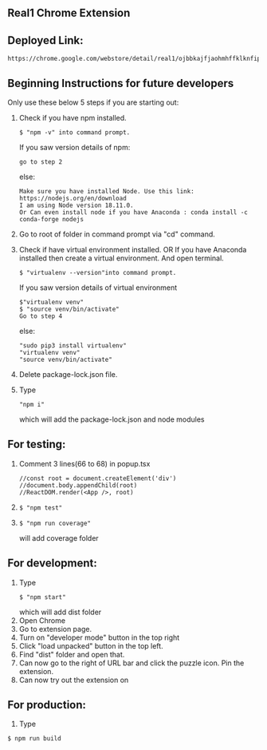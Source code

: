 ## Real1 Chrome Extension

## Deployed Link: 
```
https://chrome.google.com/webstore/detail/real1/ojbbkajfjaohmhffklknfipdhfenbkhe
```

## Beginning Instructions for future developers 

Only use these below 5 steps if you are starting out:
1. Check if you have npm installed. 
     ```
     $ "npm -v" into command prompt.
     ```
     If you saw version details of npm:
     ```
     go to step 2
     ```
     else: 
     ```
     Make sure you have installed Node. Use this link:  https://nodejs.org/en/download
     I am using Node version 18.11.0.
     Or Can even install node if you have Anaconda : conda install -c conda-forge nodejs
     ```
2. Go to root of folder in command prompt via "cd" command. 
3. Check if have virtual environment installed. OR If you have Anaconda installed then create a virtual environment. And open terminal. 

     ```
     $ "virtualenv --version"into command prompt.
     ```
     If you saw version details of virtual environment
     ```
     $"virtualenv venv"
     $ "source venv/bin/activate"
     Go to step 4
     ```
     else: 
     ```
     "sudo pip3 install virtualenv"
     "virtualenv venv"
     "source venv/bin/activate"
     ```

4. Delete package-lock.json file. 
5. Type 
   ```
   "npm i" 
    ```
   which will add the package-lock.json and node modules



## For testing:
1. Comment 3 lines(66 to 68) in popup.tsx
    ```
    //const root = document.createElement('div')
    //document.body.appendChild(root)
    //ReactDOM.render(<App />, root)
    ```
2.  ```
    $ "npm test" 
    ```
3.  ```
    $ "npm run coverage" 
    ```
    will add coverage folder



## For development:
1.  Type
    ```
    $ "npm start"
    ```
    which will add dist folder
2. Open Chrome
3. Go to extension page. 
4. Turn on "developer mode" button in the top right
4. Click "load unpacked" button in the top left.
5. Find "dist" folder and open that.
6. Can now go to the right of URL bar and click the puzzle icon. Pin the extension. 
7. Can now try out the extension on 

## For production:
1. Type
  ```
  $ npm run build
  ```
